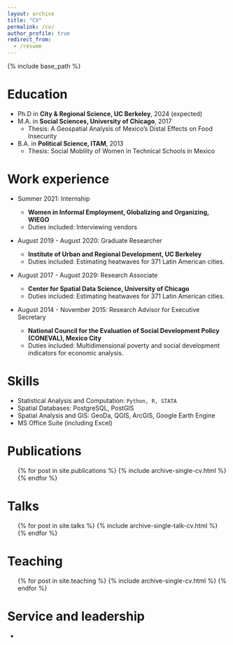 ```yaml
---
layout: archive
title: "CV"
permalink: /cv/
author_profile: true
redirect_from:
  - /resume
---
```


{% include base_path %}

Education
======
* Ph.D in **City & Regional Science, UC Berkeley**, 2024 (expected)
* M.A. in **Social Sciences, University of Chicago**, 2017
  - Thesis: A Geospatial Analysis of Mexico’s Distal Effects on Food Insecurity
* B.A. in **Political Science, ITAM**, 2013
  - Thesis: Social Mobility of Women in Technical Schools in Mexico

Work experience
======
* Summer 2021: Internship
  * **Women in Informal Employment, Globalizing and Organizing, WIEGO**
  * Duties included: Interviewing vendors

* August 2019 - August 2020: Graduate Researcher
  * **Institute of Urban and Regional Development, UC Berkeley**
  * Duties included: Estimating heatwaves for 371 Latin American cities.

* August 2017 - August 2029: Research Associate
  * **Center for Spatial Data Science, University of Chicago**
  * Duties included: Estimating heatwaves for 371 Latin American cities.

* August 2014 - November 2015: Research Advisor for Executive Secretary
  * **National Council for the Evaluation of Social Development Policy (CONEVAL), Mexico City**
  * Duties included: Multidimensional poverty and social development indicators for economic analysis.
  
Skills
======
* Statistical Analysis and Computation: `Python, R, STATA`
* Spatial Databases: PostgreSQL, PostGIS
* Spatial Analysis and GIS: GeoDa, QGIS, ArcGIS, Google Earth Engine
* MS Office Suite (including Excel)

Publications
======
  <ul>{% for post in site.publications %}
    {% include archive-single-cv.html %}
  {% endfor %}</ul>
  
Talks
======
  <ul>{% for post in site.talks %}
    {% include archive-single-talk-cv.html %}
  {% endfor %}</ul>
  
Teaching
======
  <ul>{% for post in site.teaching %}
    {% include archive-single-cv.html %}
  {% endfor %}</ul>
  
Service and leadership
======
* 
